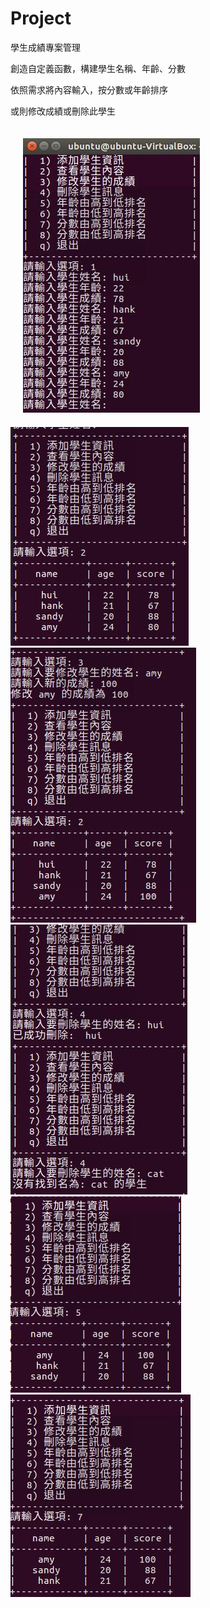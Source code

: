 # Project

學生成績專案管理

創造自定義函數，構建學生名稱、年齡、分數

依照需求將內容輸入，按分數或年齡排序

或則修改成績或刪除此學生

<img src='https://github.com/huihuiman/Student/blob/master/Student%E5%9C%96%E7%89%87/s1.jpg' style='padding:20px;'>
<img src='https://github.com/huihuiman/Student/blob/master/Student%E5%9C%96%E7%89%87/s2.jpg'>
<img src='https://github.com/huihuiman/Student/blob/master/Student%E5%9C%96%E7%89%87/s3.jpg'>
<img src='https://github.com/huihuiman/Student/blob/master/Student%E5%9C%96%E7%89%87/s4.jpg'>
<img src='https://github.com/huihuiman/Student/blob/master/Student%E5%9C%96%E7%89%87/s5.jpg'>
<img src='https://github.com/huihuiman/Student/blob/master/Student%E5%9C%96%E7%89%87/s7.jpg'>
